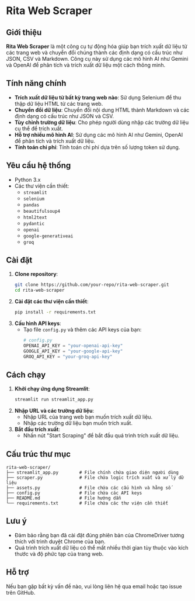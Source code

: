 # Rita Web Scraper

## Giới thiệu
**Rita Web Scraper** là một công cụ tự động hóa giúp bạn trích xuất dữ liệu từ các trang web và chuyển đổi chúng thành các định dạng có cấu trúc như JSON, CSV và Markdown. Công cụ này sử dụng các mô hình AI như Gemini và OpenAI để phân tích và trích xuất dữ liệu một cách thông minh.

## Tính năng chính
- **Trích xuất dữ liệu từ bất kỳ trang web nào**: Sử dụng Selenium để thu thập dữ liệu HTML từ các trang web.
- **Chuyển đổi dữ liệu**: Chuyển đổi nội dung HTML thành Markdown và các định dạng có cấu trúc như JSON và CSV.
- **Tùy chỉnh trường dữ liệu**: Cho phép người dùng nhập các trường dữ liệu cụ thể để trích xuất.
- **Hỗ trợ nhiều mô hình AI**: Sử dụng các mô hình AI như Gemini, OpenAI để phân tích và trích xuất dữ liệu.
- **Tính toán chi phí**: Tính toán chi phí dựa trên số lượng token sử dụng.

## Yêu cầu hệ thống
- Python 3.x
- Các thư viện cần thiết:
  - `streamlit`
  - `selenium`
  - `pandas`
  - `beautifulsoup4`
  - `html2text`
  - `pydantic`
  - `openai`
  - `google-generativeai`
  - `groq`

## Cài đặt
1. **Clone repository**:
   ```bash
   git clone https://github.com/your-repo/rita-web-scraper.git
   cd rita-web-scraper
   ```
2. **Cài đặt các thư viện cần thiết**:
   ```bash
   pip install -r requirements.txt
   ```
3. **Cấu hình API keys**:
   - Tạo file `config.py` và thêm các API keys của bạn:
     ```python
     # config.py
     OPENAI_API_KEY = "your-openai-api-key"
     GOOGLE_API_KEY = "your-google-api-key"
     GROQ_API_KEY = "your-groq-api-key"
     ```

## Cách chạy
1. **Khởi chạy ứng dụng Streamlit**:
   ```bash
   streamlit run streamlit_app.py
   ```
2. **Nhập URL và các trường dữ liệu**:
   - Nhập URL của trang web bạn muốn trích xuất dữ liệu.
   - Nhập các trường dữ liệu bạn muốn trích xuất.
3. **Bắt đầu trích xuất**:
   - Nhấn nút "Start Scraping" để bắt đầu quá trình trích xuất dữ liệu.

## Cấu trúc thư mục
```
rita-web-scraper/
├── streamlit_app.py        # File chính chứa giao diện người dùng
├── scraper.py              # File chứa logic trích xuất và xử lý dữ liệu
├── assets.py               # File chứa các cấu hình và hằng số
├── config.py               # File chứa các API keys
├── README.md               # File hướng dẫn
└── requirements.txt        # File chứa các thư viện cần thiết
```

## Lưu ý
- Đảm bảo rằng bạn đã cài đặt đúng phiên bản của ChromeDriver tương thích với trình duyệt Chrome của bạn.
- Quá trình trích xuất dữ liệu có thể mất nhiều thời gian tùy thuộc vào kích thước và độ phức tạp của trang web.

## Hỗ trợ
Nếu bạn gặp bất kỳ vấn đề nào, vui lòng liên hệ qua email hoặc tạo issue trên GitHub.

